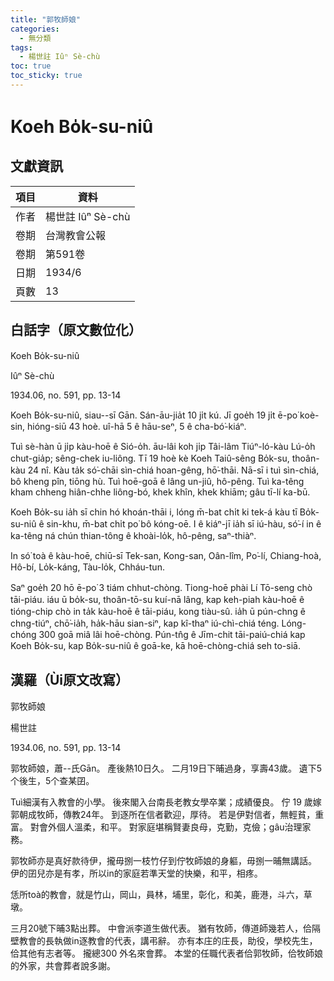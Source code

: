 ```yaml
---
title: "郭牧師娘"
categories:
  - 無分類
tags:
  - 楊世註 Iûⁿ Sè-chù
toc: true
toc_sticky: true
---
```


# Koeh Bo̍k-su-niû

## 文獻資訊

| 項目 | 資料 |
|---|---|
| 作者 | 楊世註 Iûⁿ Sè-chù |
| 卷期 | 台灣教會公報 |
| 卷期 | 第591卷 |
| 日期 | 1934/6 |
| 頁數 | 13 |

## 白話字（原文數位化）

Koeh Bo̍k-su-niû

Iûⁿ Sè-chù

1934.06, no. 591, pp. 13-14

Koeh Bo̍k-su-niû, siau--sī Gān. Sán-āu-jia̍t 10 ji̍t kú. Jī goe̍h 19 ji̍t ē-po͘ koè-sin, hióng-siū 43 hoè. uî-hā 5 ê hāu-seⁿ, 5 ê cha-bó͘-kiáⁿ.

Tuì sè-hàn ū ji̍p kàu-hoē ê Sió-o̍h. āu-lâi koh ji̍p Tâi-lâm Tiúⁿ-ló-kàu Lú-o̍h chut-gia̍p; sêng-chek iu-liông. Tī 19 hoè kè Koeh Taiû-sêng Bo̍k-su, thoân-kàu 24 nî. Kàu ta̍k só͘-chāi sìn-chiá hoan-gêng, hō͘-thāi. Nā-sī i tuì sìn-chiá, bô kheng pîn, tiōng hù. Tuì hoē-goā ê lâng un-jiû, hô-pêng. Tuì ka-têng kham chheng hiân-chhe liông-bó, khek khîn, khek khiām; gâu tī-lí ka-bū.

Koeh Bo̍k-su ia̍h sī chin hó khoán-thāi i, lóng m̄-bat chi̍t ki tek-á kàu tī Bo̍k-su-niû ê sin-khu, m̄-bat chi̍t po͘ bô kóng-oē. I ê kiáⁿ-jī ia̍h sī iú-hàu, só͘-í in ê ka-têng ná chún thian-tông ê khoài-lo̍k, hô-pêng, saⁿ-thiàⁿ.

In só͘ toà ê kàu-hoē, chiū-sī Tek-san, Kong-san, Oân-lîm, Po͘-lí, Chiang-hoà, Hô-bí, Lo̍k-káng, Tàu-lo̍k, Chháu-tun.

Saⁿ goe̍h 20 hō ē-po͘ 3 tiám chhut-chòng. Tiong-hoē phài Lí Tō-seng chò tāi-piáu. iáu ū bo̍k-su, thoân-tō-su kuí-nā lâng, kap keh-piah kàu-hoē ê tióng-chip chò in ta̍k kàu-hoē ê tāi-piáu, kong tiàu-sû. ia̍h ū pún-chng ê chng-tiúⁿ, chō͘-ia̍h, ha̍k-hāu sian-siⁿ, kap kî-thaⁿ iú-chì-chiá téng. Lóng-chóng 300 goā miâ lâi hoē-chòng. Pún-tn̂g ê Jīm-chit tāi-paiú-chiá kap Koeh Bo̍k-su, kap Bo̍k-su-niû ê goā-ke, kā hoē-chòng-chiá seh to-siā.

## 漢羅（Ùi原文改寫）

郭牧師娘

楊世註

1934.06, no. 591, pp. 13-14

郭牧師娘，蕭--氏Gān。 產後熱10日久。 二月19日下晡過身，享壽43歲。 遺下5个後生，5个查某囝。

Tuì細漢有入教會的小學。 後來閣入台南長老教女學卒業；成績優良。 佇 19 歲嫁郭朝成牧師，傳教24年。 到逐所在信者歡迎，厚待。 若是伊對信者，無輕貧，重富。 對會外個人溫柔，和平。 對家庭堪稱賢妻良母，克勤，克儉；gâu治理家務。

郭牧師亦是真好款待伊，攏毋捌一枝竹仔到佇牧師娘的身軀，毋捌一晡無講話。 伊的囝兒亦是有孝，所以in的家庭若準天堂的快樂，和平，相疼。

恁所toà的教會，就是竹山，岡山，員林，埔里，彰化，和美，鹿港，斗六，草墩。

三月20號下晡3點出葬。 中會派李道生做代表。 猶有牧師，傳道師幾若人，佮隔壁教會的長執做in逐教會的代表，講弔辭。 亦有本庄的庄長，助役，學校先生，佮其他有志者等。 攏總300 外名來會葬。 本堂的任職代表者佮郭牧師，佮牧師娘的外家，共會葬者說多謝。
